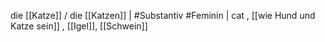  die [[Katze]] / die [[Katzen]] | #Substantiv #Feminin | cat
, [[wie Hund und Katze sein]]
, [[Igel]], [[Schwein]]